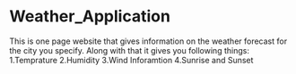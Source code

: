 # Weather_Application

This is one page website that gives information on the weather forecast for the city you specify.
Along with that it gives you following things:
1.Temprature 
2.Humidity
3.Wind Inforamtion
4.Sunrise and Sunset
